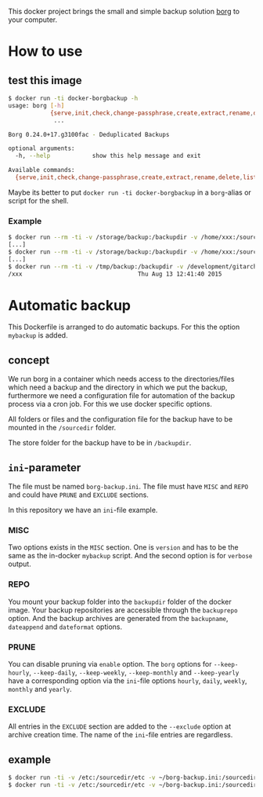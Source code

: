 This docker project brings the small and simple backup solution [borg] to your
computer.

[borg]: https://borgbackup.github.io/

# How to use

## test this image

```bash
$ docker run -ti docker-borgbackup -h
usage: borg [-h]
            {serve,init,check,change-passphrase,create,extract,rename,delete,list,mount,info,prune,help}
             ...

Borg 0.24.0+17.g3100fac - Deduplicated Backups

optional arguments:
  -h, --help            show this help message and exit

Available commands:
  {serve,init,check,change-passphrase,create,extract,rename,delete,list,mount,info,prune,help}
```

Maybe its better to put `docker run -ti docker-borgbackup` in a `borg`-alias or
script for the shell.

### Example

```bash
$ docker run --rm -ti -v /storage/backup:/backupdir -v /home/xxx:/sourcedir/xxx docker-borgbackup init /backupdir
[...]
$ docker run --rm -ti -v /storage/backup:/backupdir -v /home/xxx:/sourcedir/xxx docker-borgbackup create -p /backupdir::/home/xxx /sourcedir/xxx
[...]
$ docker run --rm -ti -v /tmp/backup:/backupdir -v /development/gitarchives/sbc:/sourcedir/sbc docker-borgbackup list /backupdir
/xxx                                 Thu Aug 13 12:41:40 2015
```

# Automatic backup

This Dockerfile is arranged to do automatic backups. For this the option
`mybackup` is added.

## concept

We run borg in a container which needs access to the directories/files which
need a backup and the directory in which we put the backup, furthermore we need
a configuration file for automation of the backup process via a cron job. For
this we use docker specific options.

All folders or files and the configuration file for the backup have to be
mounted in the `/sourcedir` folder.

The store folder for the backup have to be in `/backupdir`.

## `ini`-parameter

The file must be named `borg-backup.ini`. The file must have `MISC` and
`REPO` and could have `PRUNE` and `EXCLUDE` sections.

In this repository we have an `ini`-file example.

### MISC

Two options exists in the `MISC` section. One is `version` and has to be the
same as the in-docker `mybackup` script. And the second option is for `verbose`
output.

### REPO

You mount your backup folder into the `backupdir` folder of the docker image.
Your backup repositories are accessible through the `backuprepo` option. And
the backup archives are generated from the `backupname`, `dateappend` and
`dateformat` options.

### PRUNE

You can disable pruning via `enable` option. The `borg` options for
`--keep-hourly`, `--keep-daily`, `--keep-weekly`, `--keep-monthly` and
`--keep-yearly` have a corresponding option via the `ini`-file options
`hourly`, `daily`, `weekly`, `monthly` and `yearly`.

### EXCLUDE

All entries in the `EXCLUDE` section are added to the `--exclude` option at
archive creation time. The name of the `ini`-file entries are regardless.

## example

```bash
$ docker run -ti -v /etc:/sourcedir/etc -v ~/borg-backup.ini:/sourcedir/borg-backup.ini -v /mnt/ext/BACKUP:/backupdir docker-borgbackup init /backupdir
$ docker run -ti -v /etc:/sourcedir/etc -v ~/borg-backup.ini:/sourcedir/borg-backup.ini -v /mnt/ext/BACKUP:/backupdir docker-borgbackup create /backupdir::xxx /sourcedir/...
```

